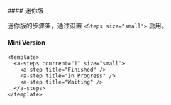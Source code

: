 <cn>
#### 迷你版 

迷你版的步骤条，通过设置 `<Steps size="small">` 启用。
</cn>
<us>
#### Mini Version
</us>

```tpl
<template>
  <a-steps :current="1" size="small">
    <a-step title="Finished" />
    <a-step title="In Progress" />
    <a-step title="Waiting" />
  </a-steps>
</template>
```